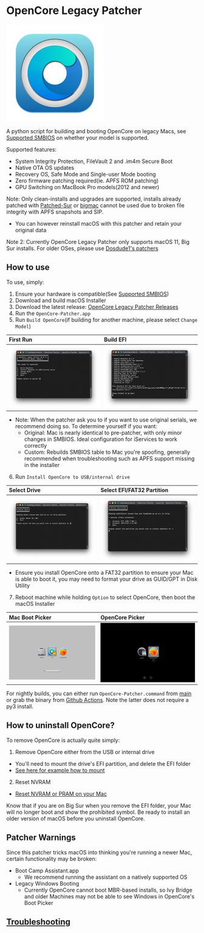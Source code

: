 # OpenCore Legacy Patcher

<img src="images/OC-Patcher.png" width="256">

A python script for building and booting OpenCore on legacy Macs, see [Supported SMBIOS](/docs/MODELS.md) on whether your model is supported.

Supported features:

* System Integrity Protection, FileVault 2 and .im4m Secure Boot
* Native OTA OS updates
* Recovery OS, Safe Mode and Single-user Mode booting
* Zero firmware patching required(ie. APFS ROM patching)
* GPU Switching on MacBook Pro models(2012 and newer)

Note: Only clean-installs and upgrades are supported, installs already patched with [Patched-Sur](https://github.com/BenSova/Patched-Sur) or [bigmac](https://github.com/StarPlayrX/bigmac) cannot be used due to broken file integrity with APFS snapshots and SIP.

* You can however reinstall macOS with this patcher and retain your original data

Note 2: Currently OpenCore Legacy Patcher only supports macOS 11, Big Sur installs. For older OSes, please use [Dosdude1's patchers](http://dosdude1.com)

## How to use

To use, simply:

1. Ensure your hardware is compatible(See [Supported SMBIOS](/docs/MODELS.md))
2. Download and build macOS Installer
3. Download the latest release: [OpenCore Legacy Patcher Releases](https://github.com/dortania/Opencore-Legacy-Patcher/releases)
4. Run the `OpenCore-Patcher.app`
5. Run `Build OpenCore`(if building for another machine, please select `Change Model`)

| First Run | Build EFI |
| :--- | :--- |
| ![](images/first-run.png) | ![](images/build-efi.png) |

  * Note: When the patcher ask you to if you want to use original serials, we recommend doing so. To determine yourself if you want:
    * Original: Mac is nearly identical to pre-patcher, with only minor changes in SMBIOS. Ideal configuration for iServices to work correctly
	* Custom: Rebuilds SMBIOS table to Mac you're spoofing, generally recommended when troubleshooting such as APFS support missing in the installer

6. Run `Install OpenCore to USB/internal drive`

| Select Drive | Select EFI/FAT32 Partition |
| :--- | :--- |
| ![](images/disk-start.png) | ![](images/disk-efi.png) |

  * Ensure you install OpenCore onto a FAT32 partition to ensure your Mac is able to boot it, you may need to format your drive as GUID/GPT in Disk Utility
  
7. Reboot machine while holding `Option` to select OpenCore, then boot the macOS Installer

| Mac Boot Picker | OpenCore Picker |
| :--- | :--- |
| ![](images/efi-boot.png) | ![](images/oc-boot.png) |

For nightly builds, you can either run `OpenCore-Patcher.command` from [main](https://github.com/dortania/Opencore-Legacy-Patcher/archive/main.zip) or grab the binary from  [Github Actions](https://github.com/dortania/Opencore-Legacy-Patcher/actions). Note the latter does not require a py3 install.

## How to uninstall OpenCore?

To remove OpenCore is actually quite simply:

1. Remove OpenCore either from the USB or internal drive
  * You'll need to mount the drive's EFI partition, and delete the EFI folder
  * [See here for example how to mount](https://dortania.github.io/OpenCore-Post-Install/universal/oc2hdd.html)
2. Reset NVRAM
  * [Reset NVRAM or PRAM on your Mac](https://support.apple.com/HT204063)
  
Know that if you are on Big Sur when you remove the EFI folder, your Mac will no longer boot and show the prohibited symbol. Be ready to install an older version of macOS before you uninstall OpenCore.

## Patcher Warnings

Since this patcher tricks macOS into thinking you're running a newer Mac, certain functionality may be broken:

* Boot Camp Assistant.app
  * We recommend running the assistant on a natively supported OS
* Legacy Windows Booting
  * Currently OpenCore cannot boot MBR-based installs, so Ivy Bridge and older Machines may not be able to see Windows in OpenCore's Boot Picker

## [Troubleshooting](/docs/TROUBLESHOOTING.md)
